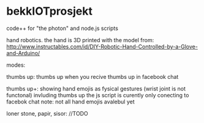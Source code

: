 # bekkIOTprosjekt
code++ for "the photon" and node.js scripts

hand robotics.
the hand is 3D printed with the model from: http://www.instructables.com/id/DIY-Robotic-Hand-Controlled-by-a-Glove-and-Arduino/

modes:

thumbs up: thumbs up when you recive thumbs up in facebook chat

thumbs up+: showing hand emojis as fysical gestures (wrist joint is not functonal) invluding thumbs up
the js script is curently only conecting to facebok chat
note: not all hand emojis avalebul yet

loner stone, papir, sisor: //TODO

